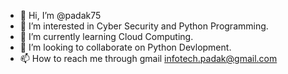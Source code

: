 - 👋 Hi, I’m @padak75
- 👀 I’m interested in Cyber Security and Python Programming.
- 🌱 I’m currently learning Cloud Computing.
- 💞️ I’m looking to collaborate on Python Devlopment.
- 📫 How to reach me through gmail infotech.padak@gmail.com

<!---
padak75/padak75 is a ✨ special ✨ repository because its `README.md` (this file) appears on your GitHub profile.
You can click the Preview link to take a look at your changes.
--->
